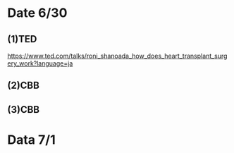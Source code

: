 # Date 6/30

## (1)TED
https://www.ted.com/talks/roni_shanoada_how_does_heart_transplant_surgery_work?language=ja

## (2)CBB

## (3)CBB

# Data 7/1
